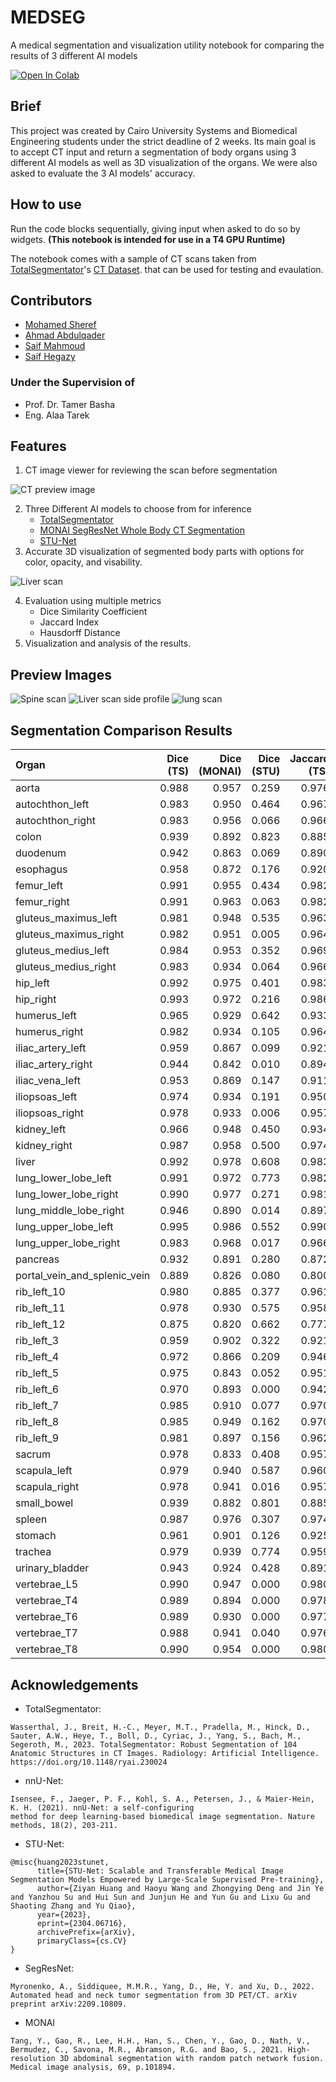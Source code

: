 # MEDSEG
A medical segmentation and visualization utility notebook for comparing the results of 3 different AI models

<a target="_blank" href="https://colab.research.google.com/drive/1fbPTDlPnLo8WgzaxAVzAGZ7thVWc6hVa?usp=sharing">
  <img src="https://colab.research.google.com/assets/colab-badge.svg" alt="Open In Colab"/>
</a>

## Brief
This project was created by Cairo University Systems and Biomedical Engineering students under the strict deadline of 2 weeks.
Its main goal is to accept CT input and return a segmentation of body organs using 3 different AI models as well as 3D visualization of the organs.
We were also asked to evaluate the 3 AI models' accuracy.

## How to use

Run the code blocks sequentially, giving input when asked to do so by widgets. **(This notebook is intended for use in a T4 GPU Runtime)**

The notebook comes with a sample of CT scans taken from [TotalSegmentator](https://github.com/wasserth/TotalSegmentator/)'s [CT Dataset](https://zenodo.org/records/10047292). that can be used for testing and evaulation.

## Contributors

- [Mohamed Sheref](https://github.com/MhmdSheref)
- [ِِAhmad Abdulqader](https://github.com/ahmadabdulqaderpersonal-sketch)
- [Saif Mahmoud](https://github.com/saif-mahmoud770)
- [Saif Hegazy](https://github.com/Seif692006)

### Under the Supervision of
- Prof. Dr. Tamer Basha
- Eng. Alaa Tarek

## Features
1. CT image viewer for reviewing the scan before segmentation

![CT preview image](assets/ct.png)

2. Three Different AI models to choose from for inference
    - [TotalSegmentator](https://github.com/wasserth/TotalSegmentator/)
    - [MONAI SegResNet Whole Body CT Segmentation](https://monai.io/model-zoo.html#/model/wholeBody_ct_segmentation)
    - [STU-Net](https://github.com/uni-medical/STU-Net)
3. Accurate 3D visualization of segmented body parts with options for color, opacity, and visability.

![Liver scan](assets/liver.png)

4. Evaluation using multiple metrics
     - Dice Similarity Coefficient
     - Jaccard Index
     - Hausdorff Distance
5. Visualization and analysis of the results.

## Preview Images
![Spine scan](assets/spine.png)
![Liver scan side profile](assets/liver_side.png)
![lung scan](assets/lung.png)


## Segmentation Comparison Results

| Organ | Dice (TS) | Dice (MONAI) | Dice (STU) | Jaccard (TS) | Jaccard (MONAI) | Jaccard (STU) | Hausdorff (TS) | Hausdorff (MONAI) | Hausdorff (STU) |
|:-----------------------------|------------:|---------------:|-------------:|---------------:|------------------:|----------------:|-----------------:|--------------------:|------------------:|
| aorta                        |       0.988 |          0.957 |        0.259 |          0.976 |             0.917 |           0.149 |            2.236 |               2.828 |           129.012 |
| autochthon_left              |       0.983 |          0.950 |        0.464 |          0.967 |             0.904 |           0.302 |            2.000 |               3.000 |            34.015 |
| autochthon_right             |       0.983 |          0.956 |        0.066 |          0.966 |             0.916 |           0.034 |            2.000 |               3.000 |            64.892 |
| colon                        |       0.939 |          0.892 |        0.823 |          0.885 |             0.805 |           0.700 |           25.962 |              32.265 |            35.299 |
| duodenum                     |       0.942 |          0.863 |        0.069 |          0.890 |             0.759 |           0.036 |            3.742 |              20.224 |            60.514 |
| esophagus                    |       0.958 |          0.872 |        0.176 |          0.920 |             0.773 |           0.096 |            2.000 |               4.359 |            50.299 |
| femur_left                   |       0.991 |          0.955 |        0.434 |          0.982 |             0.914 |           0.277 |            2.000 |               3.317 |           142.555 |
| femur_right                  |       0.991 |          0.963 |        0.063 |          0.982 |             0.929 |           0.033 |            1.414 |               3.000 |           140.132 |
| gluteus_maximus_left         |       0.981 |          0.948 |        0.535 |          0.963 |             0.902 |           0.365 |            2.828 |               8.124 |           126.779 |
| gluteus_maximus_right        |       0.982 |          0.951 |        0.005 |          0.964 |             0.907 |           0.003 |            2.236 |               5.000 |           128.117 |
| gluteus_medius_left          |       0.984 |          0.953 |        0.352 |          0.969 |             0.911 |           0.213 |            1.414 |               3.317 |           132.970 |
| gluteus_medius_right         |       0.983 |          0.934 |        0.064 |          0.966 |             0.876 |           0.033 |            1.414 |               5.745 |            53.526 |
| hip_left                     |       0.992 |          0.975 |        0.401 |          0.983 |             0.950 |           0.251 |           32.202 |               3.000 |           123.851 |
| hip_right                    |       0.993 |          0.972 |        0.216 |          0.986 |             0.945 |           0.121 |            2.000 |               3.000 |            82.904 |
| humerus_left                 |       0.965 |          0.929 |        0.642 |          0.933 |             0.868 |           0.473 |            2.449 |               2.236 |           182.945 |
| humerus_right                |       0.982 |          0.934 |        0.105 |          0.964 |             0.876 |           0.055 |            2.449 |               3.000 |            18.788 |
| iliac_artery_left            |       0.959 |          0.867 |        0.099 |          0.921 |             0.765 |           0.052 |            2.000 |              10.100 |            87.407 |
| iliac_artery_right           |       0.944 |          0.842 |        0.010 |          0.894 |             0.727 |           0.005 |            2.000 |               9.220 |            97.355 |
| iliac_vena_left              |       0.953 |          0.869 |        0.147 |          0.911 |             0.769 |           0.079 |            2.236 |              13.675 |            81.474 |
| iliopsoas_left               |       0.974 |          0.934 |        0.191 |          0.950 |             0.875 |           0.106 |            3.606 |               7.141 |           115.043 |
| iliopsoas_right              |       0.978 |          0.933 |        0.006 |          0.957 |             0.875 |           0.003 |            2.236 |               6.083 |           167.756 |
| kidney_left                  |       0.966 |          0.948 |        0.450 |          0.934 |             0.901 |           0.290 |            4.000 |               3.742 |            73.007 |
| kidney_right                 |       0.987 |          0.958 |        0.500 |          0.974 |             0.919 |           0.333 |            2.236 |              32.311 |            18.138 |
| liver                        |       0.992 |          0.978 |        0.608 |          0.983 |             0.957 |           0.437 |           31.765 |              35.972 |            74.760 |
| lung_lower_lobe_left         |       0.991 |          0.972 |        0.773 |          0.982 |             0.945 |           0.630 |            7.141 |              10.954 |            90.670 |
| lung_lower_lobe_right        |       0.990 |          0.977 |        0.271 |          0.981 |             0.954 |           0.157 |            2.828 |               7.280 |            55.579 |
| lung_middle_lobe_right       |       0.946 |          0.890 |        0.014 |          0.897 |             0.802 |           0.007 |           41.785 |              38.639 |            92.569 |
| lung_upper_lobe_left         |       0.995 |          0.986 |        0.552 |          0.990 |             0.973 |           0.381 |            3.606 |               4.472 |           113.860 |
| lung_upper_lobe_right        |       0.983 |          0.968 |        0.017 |          0.966 |             0.937 |           0.008 |           32.711 |              24.880 |            56.232 |
| pancreas                     |       0.932 |          0.891 |        0.280 |          0.872 |             0.804 |           0.163 |            9.695 |               6.403 |            17.205 |
| portal_vein_and_splenic_vein |       0.889 |          0.826 |        0.080 |          0.800 |             0.703 |           0.042 |           21.190 |              22.913 |            35.114 |
| rib_left_10                  |       0.980 |          0.885 |        0.377 |          0.961 |             0.794 |           0.232 |            1.000 |              27.586 |           109.197 |
| rib_left_11                  |       0.978 |          0.930 |        0.575 |          0.958 |             0.868 |           0.403 |            1.000 |               1.414 |            94.721 |
| rib_left_12                  |       0.875 |          0.820 |        0.662 |          0.777 |             0.695 |           0.494 |            4.690 |               3.742 |             9.434 |
| rib_left_3                   |       0.959 |          0.902 |        0.322 |          0.921 |             0.822 |           0.192 |            4.472 |               4.690 |           110.440 |
| rib_left_4                   |       0.972 |          0.866 |        0.209 |          0.946 |             0.763 |           0.116 |            1.732 |              30.757 |           129.391 |
| rib_left_5                   |       0.975 |          0.843 |        0.052 |          0.951 |             0.728 |           0.027 |            2.000 |              18.708 |           107.689 |
| rib_left_6                   |       0.970 |          0.893 |        0.000 |          0.942 |             0.807 |           0.000 |            2.449 |              20.347 |           131.015 |
| rib_left_7                   |       0.985 |          0.910 |        0.077 |          0.970 |             0.835 |           0.040 |            1.000 |              24.062 |           108.314 |
| rib_left_8                   |       0.985 |          0.949 |        0.162 |          0.970 |             0.902 |           0.088 |            2.236 |               2.236 |            93.670 |
| rib_left_9                   |       0.981 |          0.897 |        0.156 |          0.962 |             0.813 |           0.085 |            2.449 |               4.243 |            99.242 |
| sacrum                       |       0.978 |          0.833 |        0.408 |          0.957 |             0.714 |           0.256 |            7.280 |              15.000 |            80.529 |
| scapula_left                 |       0.979 |          0.940 |        0.587 |          0.960 |             0.888 |           0.415 |            3.317 |              29.816 |           127.785 |
| scapula_right                |       0.978 |          0.941 |        0.016 |          0.957 |             0.889 |           0.008 |            1.414 |               6.633 |            78.243 |
| small_bowel                  |       0.939 |          0.882 |        0.801 |          0.885 |             0.789 |           0.668 |           28.583 |              28.390 |            47.021 |
| spleen                       |       0.987 |          0.976 |        0.307 |          0.974 |             0.953 |           0.181 |            4.690 |               5.385 |            63.569 |
| stomach                      |       0.961 |          0.901 |        0.126 |          0.925 |             0.820 |           0.067 |           28.636 |              50.843 |            49.082 |
| trachea                      |       0.979 |          0.939 |        0.774 |          0.959 |             0.886 |           0.632 |            4.123 |               4.000 |            22.494 |
| urinary_bladder              |       0.943 |          0.924 |        0.428 |          0.891 |             0.858 |           0.272 |           12.728 |               7.280 |           103.252 |
| vertebrae_L5                 |       0.990 |          0.947 |        0.000 |          0.980 |             0.899 |           0.000 |            1.414 |               9.487 |            37.550 |
| vertebrae_T4                 |       0.989 |          0.894 |        0.000 |          0.978 |             0.809 |           0.000 |            1.000 |               7.141 |            50.853 |
| vertebrae_T6                 |       0.989 |          0.930 |        0.000 |          0.977 |             0.869 |           0.000 |            1.000 |              72.284 |            42.532 |
| vertebrae_T7                 |       0.988 |          0.941 |        0.040 |          0.976 |             0.889 |           0.021 |            1.000 |               3.464 |            31.591 |
| vertebrae_T8                 |       0.990 |          0.954 |        0.000 |          0.980 |             0.912 |           0.000 |            1.000 |               2.449 |            45.706 |

## Acknowledgements
- TotalSegmentator:
```
Wasserthal, J., Breit, H.-C., Meyer, M.T., Pradella, M., Hinck, D., Sauter, A.W., Heye, T., Boll, D., Cyriac, J., Yang, S., Bach, M., Segeroth, M., 2023. TotalSegmentator: Robust Segmentation of 104 Anatomic Structures in CT Images. Radiology: Artificial Intelligence. https://doi.org/10.1148/ryai.230024
```

- nnU-Net:
```
Isensee, F., Jaeger, P. F., Kohl, S. A., Petersen, J., & Maier-Hein, K. H. (2021). nnU-Net: a self-configuring 
method for deep learning-based biomedical image segmentation. Nature methods, 18(2), 203-211.
```

- STU-Net:
```
@misc{huang2023stunet,
      title={STU-Net: Scalable and Transferable Medical Image Segmentation Models Empowered by Large-Scale Supervised Pre-training}, 
      author={Ziyan Huang and Haoyu Wang and Zhongying Deng and Jin Ye and Yanzhou Su and Hui Sun and Junjun He and Yun Gu and Lixu Gu and Shaoting Zhang and Yu Qiao},
      year={2023},
      eprint={2304.06716},
      archivePrefix={arXiv},
      primaryClass={cs.CV}
}
```

- SegResNet:
```
Myronenko, A., Siddiquee, M.M.R., Yang, D., He, Y. and Xu, D., 2022. Automated head and neck tumor segmentation from 3D PET/CT. arXiv preprint arXiv:2209.10809.
```

- MONAI
```
Tang, Y., Gao, R., Lee, H.H., Han, S., Chen, Y., Gao, D., Nath, V., Bermudez, C., Savona, M.R., Abramson, R.G. and Bao, S., 2021. High-resolution 3D abdominal segmentation with random patch network fusion. Medical image analysis, 69, p.101894.
```
